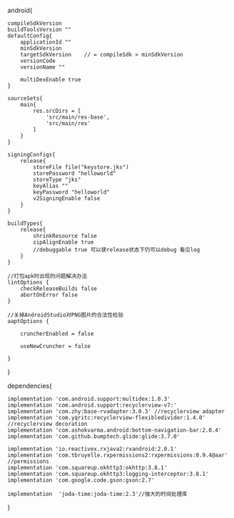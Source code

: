 
android{

    compileSdkVersion
    buildToolsVersion ""
    defaultConfig{
        applicationId ""
        minSdkVersion
        targetSdkVersion    // = compileSdk > minSdkVersion
        versionCode
        versionName ""

        multiDexEnable true
    }

    sourceSets{
        main{
            res.srcDirs = [
                'src/main/res-base',
                'src/main/res'
            ]
        }
    }

    signingConfigs{
        release{
            storeFile file("keystore.jks")
            storePassword "helloworld"
            storeType "jks"
            keyAlias ""
            keyPassword "helloworld"
            v2SigningEnable false
        }
    }

    buildTypes{
        release{
            shrinkResource false
            zipAlignEnable true
            //debuggable true 可以使release状态下仍可以debug 看见log
        }
    }

    //打包apk时出现的问题解决办法
    lintOptions {
        checkReleaseBuilds false
        abortOnError false
    }

    //关掉AndroidStudio对PNG图片的合法性检验
    aaptOptions {

        cruncherEnabled = false

        useNewCruncher = false

    }
}

dependencies{

    implementation 'com.android.support:multidex:1.0.3'
    implementation 'com.android.support:recyclerview-v7:'
    implementation 'com.zhy:base-rvadapter:3.0.3' //recyclerview adapter
    implementation 'com.yqritc:recyclerview-flexibledivider:1.4.0' //recyclerview decoration
    implementation 'com.ashokvarma.android:bottom-navigation-bar:2.0.4'
    implementation 'com.github.bumptech.glide:glide:3.7.0'

    implementation 'io.reactivex.rxjava2:rxandroid:2.0.1'
    implementation 'com.tbruyelle.rxpermissions2:rxpermissions:0.9.4@aar' //permissions
    implementation 'com.squareup.okhttp3:okhttp:3.8.1'
    implementation 'com.squareup.okhttp3:logging-interceptor:3.8.1'
    implementation 'com.google.code.gson:gson:2.7'

    implementation  'joda-time:joda-time:2.3'//强大的时间处理库
}